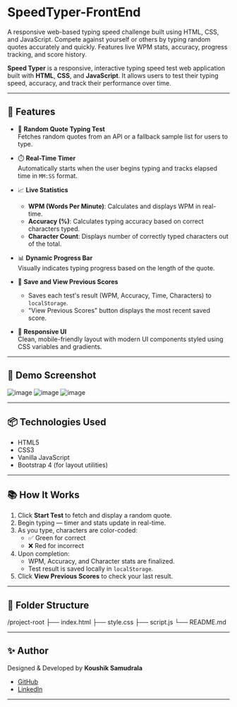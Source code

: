 # SpeedTyper-FrontEnd
A responsive web-based typing speed challenge built using HTML, CSS, and JavaScript. Compete against yourself or others by typing random quotes accurately and quickly. Features live WPM stats, accuracy, progress tracking, and score history.

**Speed Typer** is a responsive, interactive typing speed test web application built with **HTML**, **CSS**, and **JavaScript**. It allows users to test their typing speed, accuracy, and track their performance over time.

---

## 🚀 Features

- 🎯 **Random Quote Typing Test**  
  Fetches random quotes from an API or a fallback sample list for users to type.

- ⏱️ **Real-Time Timer**  
  Automatically starts when the user begins typing and tracks elapsed time in `MM:SS` format.

- 📈 **Live Statistics**  
  - **WPM (Words Per Minute)**: Calculates and displays WPM in real-time.  
  - **Accuracy (%)**: Calculates typing accuracy based on correct characters typed.  
  - **Character Count**: Displays number of correctly typed characters out of the total.

- 📊 **Dynamic Progress Bar**  
  Visually indicates typing progress based on the length of the quote.

- 📝 **Save and View Previous Scores**  
  - Saves each test's result (WPM, Accuracy, Time, Characters) to `localStorage`.
  - "View Previous Scores" button displays the most recent saved score.

- 🎨 **Responsive UI**  
  Clean, mobile-friendly layout with modern UI components styled using CSS variables and gradients.

---

## 📸 Demo Screenshot

![image](https://github.com/user-attachments/assets/d8218efe-1c17-4f8c-8e8a-50fe69e262b7)
![image](https://github.com/user-attachments/assets/3f1c7c79-a22c-4b9a-806d-a90b0de12f3a)
![image](https://github.com/user-attachments/assets/be82923d-4b7c-488e-80a5-a42f31228d24)

---

## 📦 Technologies Used

- HTML5  
- CSS3  
- Vanilla JavaScript  
- Bootstrap 4 (for layout utilities)

---

## 📚 How It Works

1. Click **Start Test** to fetch and display a random quote.
2. Begin typing — timer and stats update in real-time.
3. As you type, characters are color-coded:
   - ✅ Green for correct
   - ❌ Red for incorrect
4. Upon completion:
   - WPM, Accuracy, and Character stats are finalized.
   - Test result is saved locally in `localStorage`.
5. Click **View Previous Scores** to check your last result.

---

## 📁 Folder Structure
/project-root
├── index.html
├── style.css
├── script.js
└── README.md

---
## ✨ Author

Designed & Developed by **Koushik Samudrala**

- [GitHub](https://github.com/Koushik-26-09)
- [LinkedIn](https://linkedin.com/in/koushik26)

---
